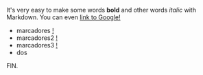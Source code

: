 It's very easy to make some words **bold** and other words *italic* with Markdown.
You can even [link to Google!](http://google.com)
- marcadores [!](marcadores)
- marcadores2 [!](marcadores/marcadores.pdf)
- marcadores3 [!](./marcadores)
- dos


FIN.
